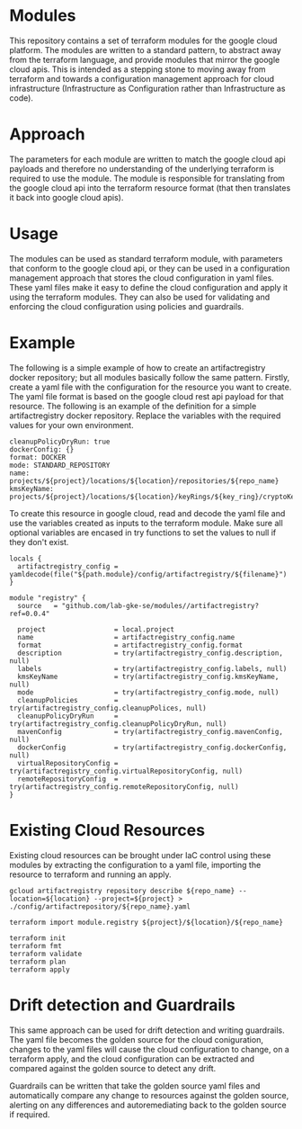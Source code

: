 # Modules
This repository contains a set of terraform modules for the google cloud platform. The modules are written to a standard pattern, to abstract away from the terraform language, and provide modules that mirror the google cloud apis. This is intended as a stepping stone to moving away from terraform and towards a configuration management approach for cloud infrastructure (Infrastructure as Configuration rather than Infrastructure as code).

# Approach
The parameters for each module are written to match the google cloud api payloads and therefore no understanding of the underlying terraform is required to use the module. The module is responsible for translating from the google cloud api into the terraform resource format (that then translates it back into google cloud apis).

# Usage
The modules can be used as standard terraform module, with parameters that conform to the google cloud api, or they can be used in a configuration management approach that stores the cloud configuration in yaml files. These yaml files make it easy to define the cloud configuration and apply it using the terraform modules. They can also be used for validating and enforcing the cloud configuration using policies and guardrails. 

# Example 
The following is a simple example of how to create an artifactregistry docker repository; but all modules basically follow the same pattern. Firstly, create a yaml file with the configuration for the resource you want to create. The yaml file format is based on the google cloud rest api payload for that resource. The following is an example of the definition for a simple artifactregistry docker repository. Replace the variables with the required values for your own environment.

```
cleanupPolicyDryRun: true
dockerConfig: {}
format: DOCKER
mode: STANDARD_REPOSITORY
name: projects/${project}/locations/${location}/repositories/${repo_name}
kmsKeyName: projects/${project}/locations/${location}/keyRings/${key_ring}/cryptoKeys/${key}
```

To create this resource in google cloud, read and decode the yaml file and use the variables created as inputs to the terraform module. Make sure all optional variables are encased in try functions to set the values to null if they don't exist. 

```
locals {
  artifactregistry_config = yamldecode(file("${path.module}/config/artifactregistry/${filename}")
}

module "registry" {
  source   = "github.com/lab-gke-se/modules//artifactregistry?ref=0.0.4"

  project                 = local.project
  name                    = artifactregistry_config.name
  format                  = artifactregistry_config.format
  description             = try(artifactregistry_config.description, null)
  labels                  = try(artifactregistry_config.labels, null)
  kmsKeyName              = try(artifactregistry_config.kmsKeyName, null)
  mode                    = try(artifactregistry_config.mode, null)
  cleanupPolicies         = try(artifactregistry_config.cleanupPolices, null)
  cleanupPolicyDryRun     = try(artifactregistry_config.cleanupPolicyDryRun, null)
  mavenConfig             = try(artifactregistry_config.mavenConfig, null)
  dockerConfig            = try(artifactregistry_config.dockerConfig, null)
  virtualRepositoryConfig = try(artifactregistry_config.virtualRepositoryConfig, null)
  remoteRepositoryConfig  = try(artifactregistry_config.remoteRepositoryConfig, null)
}
```

# Existing Cloud Resources
Existing cloud resources can be brought under IaC control using these modules by extracting the configuration to a yaml file, importing the resource to terraform and running an apply. 

```
gcloud artifactregistry repository describe ${repo_name} --location=${location} --project=${project} > ./config/artifactrepository/${repo_name}.yaml

terraform import module.registry ${project}/${location}/${repo_name}

terraform init
terraform fmt
terraform validate
terraform plan
terraform apply
```

# Drift detection and Guardrails
This same approach can be used for drift detection and writing guardrails. The yaml file becomes the golden source for the cloud coniguration, changes to the yaml files will cause the cloud configuration to change, on a terraform apply, and the cloud configuration can be extracted and compared against the golden source to detect any drift. 

Guardrails can be written that take the golden source yaml files and automatically compare any change to resources against the golden source, alerting on any differences and autoremediating back to the golden source if required. 
